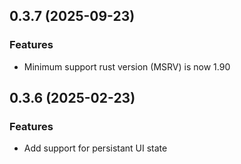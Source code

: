 ## 0.3.7 (2025-09-23)

### Features

- Minimum support rust version (MSRV) is now 1.90

## 0.3.6 (2025-02-23)

### Features

- Add support for persistant UI state
